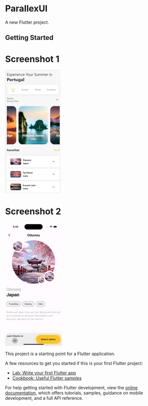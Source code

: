 # ParallexUI

A new Flutter project.

## Getting Started

# Screenshot 1
<img src="https://github.com/HariHara-sn/Parallex_Effect/blob/master/assets/output/image.png" height="400">


# Screenshot 2
<img src="https://raw.githubusercontent.com/HariHara-sn/Parallex_Effect/master/assets/output/Screenshot2.png" height="400">



This project is a starting point for a Flutter application.

A few resources to get you started if this is your first Flutter project:

- [Lab: Write your first Flutter app](https://docs.flutter.dev/get-started/codelab)
- [Cookbook: Useful Flutter samples](https://docs.flutter.dev/cookbook)

For help getting started with Flutter development, view the
[online documentation](https://docs.flutter.dev/), which offers tutorials,
samples, guidance on mobile development, and a full API reference.
